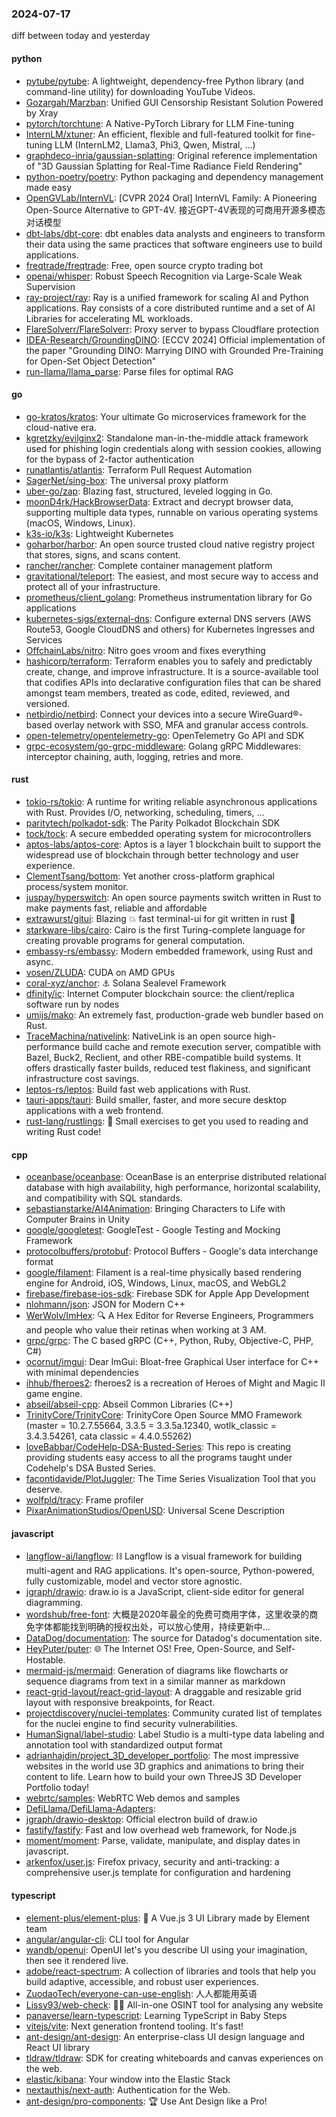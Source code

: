 ### 2024-07-17
diff between today and yesterday

#### python
* [pytube/pytube](https://github.com/pytube/pytube): A lightweight, dependency-free Python library (and command-line utility) for downloading YouTube Videos.
* [Gozargah/Marzban](https://github.com/Gozargah/Marzban): Unified GUI Censorship Resistant Solution Powered by Xray
* [pytorch/torchtune](https://github.com/pytorch/torchtune): A Native-PyTorch Library for LLM Fine-tuning
* [InternLM/xtuner](https://github.com/InternLM/xtuner): An efficient, flexible and full-featured toolkit for fine-tuning LLM (InternLM2, Llama3, Phi3, Qwen, Mistral, ...)
* [graphdeco-inria/gaussian-splatting](https://github.com/graphdeco-inria/gaussian-splatting): Original reference implementation of "3D Gaussian Splatting for Real-Time Radiance Field Rendering"
* [python-poetry/poetry](https://github.com/python-poetry/poetry): Python packaging and dependency management made easy
* [OpenGVLab/InternVL](https://github.com/OpenGVLab/InternVL): [CVPR 2024 Oral] InternVL Family: A Pioneering Open-Source Alternative to GPT-4V. 接近GPT-4V表现的可商用开源多模态对话模型
* [dbt-labs/dbt-core](https://github.com/dbt-labs/dbt-core): dbt enables data analysts and engineers to transform their data using the same practices that software engineers use to build applications.
* [freqtrade/freqtrade](https://github.com/freqtrade/freqtrade): Free, open source crypto trading bot
* [openai/whisper](https://github.com/openai/whisper): Robust Speech Recognition via Large-Scale Weak Supervision
* [ray-project/ray](https://github.com/ray-project/ray): Ray is a unified framework for scaling AI and Python applications. Ray consists of a core distributed runtime and a set of AI Libraries for accelerating ML workloads.
* [FlareSolverr/FlareSolverr](https://github.com/FlareSolverr/FlareSolverr): Proxy server to bypass Cloudflare protection
* [IDEA-Research/GroundingDINO](https://github.com/IDEA-Research/GroundingDINO): [ECCV 2024] Official implementation of the paper "Grounding DINO: Marrying DINO with Grounded Pre-Training for Open-Set Object Detection"
* [run-llama/llama_parse](https://github.com/run-llama/llama_parse): Parse files for optimal RAG

#### go
* [go-kratos/kratos](https://github.com/go-kratos/kratos): Your ultimate Go microservices framework for the cloud-native era.
* [kgretzky/evilginx2](https://github.com/kgretzky/evilginx2): Standalone man-in-the-middle attack framework used for phishing login credentials along with session cookies, allowing for the bypass of 2-factor authentication
* [runatlantis/atlantis](https://github.com/runatlantis/atlantis): Terraform Pull Request Automation
* [SagerNet/sing-box](https://github.com/SagerNet/sing-box): The universal proxy platform
* [uber-go/zap](https://github.com/uber-go/zap): Blazing fast, structured, leveled logging in Go.
* [moonD4rk/HackBrowserData](https://github.com/moonD4rk/HackBrowserData): Extract and decrypt browser data, supporting multiple data types, runnable on various operating systems (macOS, Windows, Linux).
* [k3s-io/k3s](https://github.com/k3s-io/k3s): Lightweight Kubernetes
* [goharbor/harbor](https://github.com/goharbor/harbor): An open source trusted cloud native registry project that stores, signs, and scans content.
* [rancher/rancher](https://github.com/rancher/rancher): Complete container management platform
* [gravitational/teleport](https://github.com/gravitational/teleport): The easiest, and most secure way to access and protect all of your infrastructure.
* [prometheus/client_golang](https://github.com/prometheus/client_golang): Prometheus instrumentation library for Go applications
* [kubernetes-sigs/external-dns](https://github.com/kubernetes-sigs/external-dns): Configure external DNS servers (AWS Route53, Google CloudDNS and others) for Kubernetes Ingresses and Services
* [OffchainLabs/nitro](https://github.com/OffchainLabs/nitro): Nitro goes vroom and fixes everything
* [hashicorp/terraform](https://github.com/hashicorp/terraform): Terraform enables you to safely and predictably create, change, and improve infrastructure. It is a source-available tool that codifies APIs into declarative configuration files that can be shared amongst team members, treated as code, edited, reviewed, and versioned.
* [netbirdio/netbird](https://github.com/netbirdio/netbird): Connect your devices into a secure WireGuard®-based overlay network with SSO, MFA and granular access controls.
* [open-telemetry/opentelemetry-go](https://github.com/open-telemetry/opentelemetry-go): OpenTelemetry Go API and SDK
* [grpc-ecosystem/go-grpc-middleware](https://github.com/grpc-ecosystem/go-grpc-middleware): Golang gRPC Middlewares: interceptor chaining, auth, logging, retries and more.

#### rust
* [tokio-rs/tokio](https://github.com/tokio-rs/tokio): A runtime for writing reliable asynchronous applications with Rust. Provides I/O, networking, scheduling, timers, ...
* [paritytech/polkadot-sdk](https://github.com/paritytech/polkadot-sdk): The Parity Polkadot Blockchain SDK
* [tock/tock](https://github.com/tock/tock): A secure embedded operating system for microcontrollers
* [aptos-labs/aptos-core](https://github.com/aptos-labs/aptos-core): Aptos is a layer 1 blockchain built to support the widespread use of blockchain through better technology and user experience.
* [ClementTsang/bottom](https://github.com/ClementTsang/bottom): Yet another cross-platform graphical process/system monitor.
* [juspay/hyperswitch](https://github.com/juspay/hyperswitch): An open source payments switch written in Rust to make payments fast, reliable and affordable
* [extrawurst/gitui](https://github.com/extrawurst/gitui): Blazing 💥 fast terminal-ui for git written in rust 🦀
* [starkware-libs/cairo](https://github.com/starkware-libs/cairo): Cairo is the first Turing-complete language for creating provable programs for general computation.
* [embassy-rs/embassy](https://github.com/embassy-rs/embassy): Modern embedded framework, using Rust and async.
* [vosen/ZLUDA](https://github.com/vosen/ZLUDA): CUDA on AMD GPUs
* [coral-xyz/anchor](https://github.com/coral-xyz/anchor): ⚓ Solana Sealevel Framework
* [dfinity/ic](https://github.com/dfinity/ic): Internet Computer blockchain source: the client/replica software run by nodes
* [umijs/mako](https://github.com/umijs/mako): An extremely fast, production-grade web bundler based on Rust.
* [TraceMachina/nativelink](https://github.com/TraceMachina/nativelink): NativeLink is an open source high-performance build cache and remote execution server, compatible with Bazel, Buck2, Reclient, and other RBE-compatible build systems. It offers drastically faster builds, reduced test flakiness, and significant infrastructure cost savings.
* [leptos-rs/leptos](https://github.com/leptos-rs/leptos): Build fast web applications with Rust.
* [tauri-apps/tauri](https://github.com/tauri-apps/tauri): Build smaller, faster, and more secure desktop applications with a web frontend.
* [rust-lang/rustlings](https://github.com/rust-lang/rustlings): 🦀 Small exercises to get you used to reading and writing Rust code!

#### cpp
* [oceanbase/oceanbase](https://github.com/oceanbase/oceanbase): OceanBase is an enterprise distributed relational database with high availability, high performance, horizontal scalability, and compatibility with SQL standards.
* [sebastianstarke/AI4Animation](https://github.com/sebastianstarke/AI4Animation): Bringing Characters to Life with Computer Brains in Unity
* [google/googletest](https://github.com/google/googletest): GoogleTest - Google Testing and Mocking Framework
* [protocolbuffers/protobuf](https://github.com/protocolbuffers/protobuf): Protocol Buffers - Google's data interchange format
* [google/filament](https://github.com/google/filament): Filament is a real-time physically based rendering engine for Android, iOS, Windows, Linux, macOS, and WebGL2
* [firebase/firebase-ios-sdk](https://github.com/firebase/firebase-ios-sdk): Firebase SDK for Apple App Development
* [nlohmann/json](https://github.com/nlohmann/json): JSON for Modern C++
* [WerWolv/ImHex](https://github.com/WerWolv/ImHex): 🔍 A Hex Editor for Reverse Engineers, Programmers and people who value their retinas when working at 3 AM.
* [grpc/grpc](https://github.com/grpc/grpc): The C based gRPC (C++, Python, Ruby, Objective-C, PHP, C#)
* [ocornut/imgui](https://github.com/ocornut/imgui): Dear ImGui: Bloat-free Graphical User interface for C++ with minimal dependencies
* [ihhub/fheroes2](https://github.com/ihhub/fheroes2): fheroes2 is a recreation of Heroes of Might and Magic II game engine.
* [abseil/abseil-cpp](https://github.com/abseil/abseil-cpp): Abseil Common Libraries (C++)
* [TrinityCore/TrinityCore](https://github.com/TrinityCore/TrinityCore): TrinityCore Open Source MMO Framework (master = 10.2.7.55664, 3.3.5 = 3.3.5a.12340, wotlk_classic = 3.4.3.54261, cata classic = 4.4.0.55262)
* [loveBabbar/CodeHelp-DSA-Busted-Series](https://github.com/loveBabbar/CodeHelp-DSA-Busted-Series): This repo is creating providing students easy access to all the programs taught under Codehelp's DSA Busted Series.
* [facontidavide/PlotJuggler](https://github.com/facontidavide/PlotJuggler): The Time Series Visualization Tool that you deserve.
* [wolfpld/tracy](https://github.com/wolfpld/tracy): Frame profiler
* [PixarAnimationStudios/OpenUSD](https://github.com/PixarAnimationStudios/OpenUSD): Universal Scene Description

#### javascript
* [langflow-ai/langflow](https://github.com/langflow-ai/langflow): ⛓️ Langflow is a visual framework for building multi-agent and RAG applications. It's open-source, Python-powered, fully customizable, model and vector store agnostic.
* [jgraph/drawio](https://github.com/jgraph/drawio): draw.io is a JavaScript, client-side editor for general diagramming.
* [wordshub/free-font](https://github.com/wordshub/free-font): 大概是2020年最全的免费可商用字体，这里收录的商免字体都能找到明确的授权出处，可以放心使用，持续更新中...
* [DataDog/documentation](https://github.com/DataDog/documentation): The source for Datadog's documentation site.
* [HeyPuter/puter](https://github.com/HeyPuter/puter): 🌐 The Internet OS! Free, Open-Source, and Self-Hostable.
* [mermaid-js/mermaid](https://github.com/mermaid-js/mermaid): Generation of diagrams like flowcharts or sequence diagrams from text in a similar manner as markdown
* [react-grid-layout/react-grid-layout](https://github.com/react-grid-layout/react-grid-layout): A draggable and resizable grid layout with responsive breakpoints, for React.
* [projectdiscovery/nuclei-templates](https://github.com/projectdiscovery/nuclei-templates): Community curated list of templates for the nuclei engine to find security vulnerabilities.
* [HumanSignal/label-studio](https://github.com/HumanSignal/label-studio): Label Studio is a multi-type data labeling and annotation tool with standardized output format
* [adrianhajdin/project_3D_developer_portfolio](https://github.com/adrianhajdin/project_3D_developer_portfolio): The most impressive websites in the world use 3D graphics and animations to bring their content to life. Learn how to build your own ThreeJS 3D Developer Portfolio today!
* [webrtc/samples](https://github.com/webrtc/samples): WebRTC Web demos and samples
* [DefiLlama/DefiLlama-Adapters](https://github.com/DefiLlama/DefiLlama-Adapters): 
* [jgraph/drawio-desktop](https://github.com/jgraph/drawio-desktop): Official electron build of draw.io
* [fastify/fastify](https://github.com/fastify/fastify): Fast and low overhead web framework, for Node.js
* [moment/moment](https://github.com/moment/moment): Parse, validate, manipulate, and display dates in javascript.
* [arkenfox/user.js](https://github.com/arkenfox/user.js): Firefox privacy, security and anti-tracking: a comprehensive user.js template for configuration and hardening

#### typescript
* [element-plus/element-plus](https://github.com/element-plus/element-plus): 🎉 A Vue.js 3 UI Library made by Element team
* [angular/angular-cli](https://github.com/angular/angular-cli): CLI tool for Angular
* [wandb/openui](https://github.com/wandb/openui): OpenUI let's you describe UI using your imagination, then see it rendered live.
* [adobe/react-spectrum](https://github.com/adobe/react-spectrum): A collection of libraries and tools that help you build adaptive, accessible, and robust user experiences.
* [ZuodaoTech/everyone-can-use-english](https://github.com/ZuodaoTech/everyone-can-use-english): 人人都能用英语
* [Lissy93/web-check](https://github.com/Lissy93/web-check): 🕵️‍♂️ All-in-one OSINT tool for analysing any website
* [panaverse/learn-typescript](https://github.com/panaverse/learn-typescript): Learning TypeScript in Baby Steps
* [vitejs/vite](https://github.com/vitejs/vite): Next generation frontend tooling. It's fast!
* [ant-design/ant-design](https://github.com/ant-design/ant-design): An enterprise-class UI design language and React UI library
* [tldraw/tldraw](https://github.com/tldraw/tldraw): SDK for creating whiteboards and canvas experiences on the web.
* [elastic/kibana](https://github.com/elastic/kibana): Your window into the Elastic Stack
* [nextauthjs/next-auth](https://github.com/nextauthjs/next-auth): Authentication for the Web.
* [ant-design/pro-components](https://github.com/ant-design/pro-components): 🏆 Use Ant Design like a Pro!
